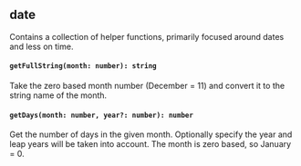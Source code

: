 ## date
Contains a collection of helper functions, primarily focused around dates and less on time.

#### `getFullString(month: number): string`
Take the zero based month number (December = 11) and convert it to the string name of the month.

#### `getDays(month: number, year?: number): number`
Get the number of days in the given month. Optionally specify the year and leap years will be taken into account. The month is zero based, so January = 0.
